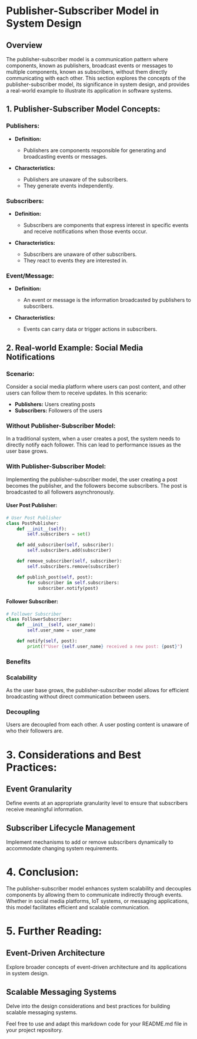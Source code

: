 # Publisher-Subscriber Model in System Design

## Overview

The publisher-subscriber model is a communication pattern where components, known as publishers, broadcast events or messages to multiple components, known as subscribers, without them directly communicating with each other. This section explores the concepts of the publisher-subscriber model, its significance in system design, and provides a real-world example to illustrate its application in software systems.

## 1. Publisher-Subscriber Model Concepts:

### Publishers:

- **Definition:**

  - Publishers are components responsible for generating and broadcasting events or messages.
- **Characteristics:**

  - Publishers are unaware of the subscribers.
  - They generate events independently.

### Subscribers:

- **Definition:**

  - Subscribers are components that express interest in specific events and receive notifications when those events occur.
- **Characteristics:**

  - Subscribers are unaware of other subscribers.
  - They react to events they are interested in.

### Event/Message:

- **Definition:**

  - An event or message is the information broadcasted by publishers to subscribers.
- **Characteristics:**

  - Events can carry data or trigger actions in subscribers.

## 2. Real-world Example: Social Media Notifications

### Scenario:

Consider a social media platform where users can post content, and other users can follow them to receive updates. In this scenario:

- **Publishers:** Users creating posts
- **Subscribers:** Followers of the users

### Without Publisher-Subscriber Model:

In a traditional system, when a user creates a post, the system needs to directly notify each follower. This can lead to performance issues as the user base grows.

### With Publisher-Subscriber Model:

Implementing the publisher-subscriber model, the user creating a post becomes the publisher, and the followers become subscribers. The post is broadcasted to all followers asynchronously.

#### User Post Publisher:

```python
# User Post Publisher
class PostPublisher:
    def __init__(self):
        self.subscribers = set()

    def add_subscriber(self, subscriber):
        self.subscribers.add(subscriber)

    def remove_subscriber(self, subscriber):
        self.subscribers.remove(subscriber)

    def publish_post(self, post):
        for subscriber in self.subscribers:
            subscriber.notify(post)
```

#### Follower Subscriber:

```python
# Follower Subscriber
class FollowerSubscriber:
    def __init__(self, user_name):
        self.user_name = user_name

    def notify(self, post):
        print(f"User {self.user_name} received a new post: {post}")
```

### Benefits

### Scalability

As the user base grows, the publisher-subscriber model allows for efficient broadcasting without direct communication between users.

### Decoupling

Users are decoupled from each other. A user posting content is unaware of who their followers are.

# 3. Considerations and Best Practices:

## Event Granularity

Define events at an appropriate granularity level to ensure that subscribers receive meaningful information.

## Subscriber Lifecycle Management

Implement mechanisms to add or remove subscribers dynamically to accommodate changing system requirements.

# 4. Conclusion:

The publisher-subscriber model enhances system scalability and decouples components by allowing them to communicate indirectly through events. Whether in social media platforms, IoT systems, or messaging applications, this model facilitates efficient and scalable communication.

# 5. Further Reading:

## Event-Driven Architecture

Explore broader concepts of event-driven architecture and its applications in system design.

## Scalable Messaging Systems

Delve into the design considerations and best practices for building scalable messaging systems.

Feel free to use and adapt this markdown code for your README.md file in your project repository.
